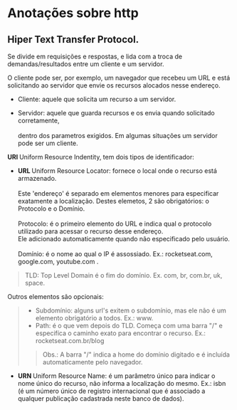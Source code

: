 # Anotações sobre http

## Hiper Text Transfer Protocol.

Se divide em requisições e respostas, e lida com a troca de demandas/resultados entre um cliente e um servidor.

O cliente pode ser, por exemplo, um navegador que recebeu um URL e está solicitando ao servidor que envie os recursos alocados nesse endereço.

- Cliente: aquele que solicita um recurso a um servidor.

- Servidor: aquele que guarda recursos e os envia quando solicitado corretamente, <br />  
dentro dos parametros exigidos. Em algumas situações um servidor pode ser um cliente.

<strong> URI </strong> Uniform Resource Indentity, tem dois tipos de identificador:

- <strong> URL </strong> Uniform Resource Locator: fornece o local onde o recurso está armazenado.<br />  
Este 'endereço' é separado em elementos menores para especificar exatamente a localização. Destes elemetos, 2 são obrigatórios: o Protocolo e o Domínio. <br />  
Protocolo: é o primeiro elemento do URL e indica qual o protocolo utilizado para acessar o recurso desse endereço. <br />   Ele adicionado automaticamente quando não especificado pelo usuário. <br />  
Domínio: é o nome ao qual o IP é assossiado. Ex.: rocketseat.com, google.com, youtube.com .<br />  
>TLD: Top Level Domain é o fim do domínio. Ex. com, br, com.br, uk, space.

Outros elementos são opcionais:
>- Subdomínio: alguns url's exitem o subdomínio, mas ele não é um elemento obrigatório a todos. Ex.: www. <br /> 
>- Path: é o que vem depois do TLD. Começa com uma barra "/" e especifíca o caminho exato para encontrar o recurso. Ex.: rocketseat.com.br/blog
>>Obs.: A barra "/" indica a home do domínio digitado e é incluída automaticamente pelo navegador.



- <strong> URN </strong> Uniform Resource Name: é um parâmetro único para indicar o nome único do recurso, não informa a localização do mesmo.
Ex.: isbn (é um número único de registro internacional que é associado a qualquer publicação cadastrada neste banco de dados).

